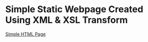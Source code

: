# Simple Static Webpage Created Using XML & XSL Transform

[Simple HTML Page](https://github.com/huckfinne/CodingWithMatt/blob/main/SimpleStaticWebpageFromXSLT/SimpleHtml.html)
